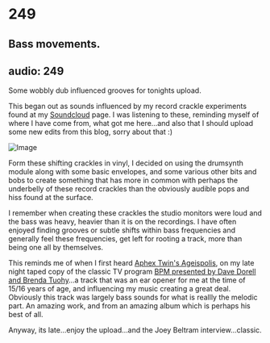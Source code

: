 # 249
## Bass movements.
audio: 249
---

Some wobbly dub influenced grooves for tonights upload. 

This began out as sounds influenced by my record crackle experiments found at my <a href="http://soundcloud.com/moize" title="Soundcloud" target="_blank">Soundcloud</a> page. I was listening to these, reminding myself of where I have come from, what got me here…and also that I should upload some new edits from this blog, sorry about that :)

![Image](/assets/img/Snd-249.png)

Form these shifting crackles in vinyl, I decided on using the drumsynth module along with some basic envelopes, and some various other bits and bobs to create something that has more in common with perhaps the underbelly of these record crackles than the obviously audible pops and hiss found at the surface.

I remember when creating these crackles the studio monitors were loud and the bass was heavy, heavier than it is on the recordings. I have often enjoyed finding grooves or subtle shifts within bass frequencies and generally feel these frequencies, get left for rooting a track, more than being one all by themselves.

This reminds me of when I first heard <a href="http://www.youtube.com/watch?v=Uw7TY-zPaas" title="Aphex Twin's Ageispolis" target="_blank">Aphex Twin's Ageispolis</a>, on my late night taped copy of the classic TV program <a href="http://www.youtube.com/watch?v=IheGLbHjbTE&list=PL32E3AD5FDACC55FE&index=4&feature=plpp_video" title="BPM presented by Dave Dorell and Brenda Tuohy" target="_blank">BPM presented by Dave Dorell and Brenda Tuohy</a>…a track that was an ear opener for me at the time of 15/16 years of age, and influencing my music creating a great deal. Obviously this track was largely bass sounds for what is reallly the melodic part. An amazing work, and from an amazing album which is perhaps his best of all.

Anyway, its late…enjoy the upload…and the Joey Beltram interview…classic.